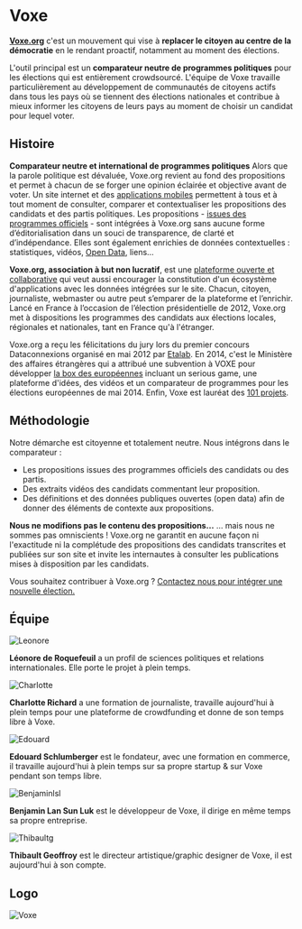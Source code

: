 # Voxe
**[Voxe.org](http://www.voxe.org)** c'est un mouvement qui vise à **replacer le citoyen au centre de la démocratie** en le rendant proactif, notamment au moment des élections.

L'outil principal est un **comparateur neutre de programmes politiques** pour les élections qui est entièrement crowdsourcé. L'équipe de Voxe travaille particulièrement au développement de communautés de citoyens actifs dans tous les pays où se tiennent des élections nationales et contribue à mieux informer les citoyens de leurs pays au moment de choisir un candidat pour lequel voter.

## Histoire 
**Comparateur neutre et international de programmes politiques**
Alors que la parole politique est dévaluée, Voxe.org revient au fond des propositions et permet à chacun de se forger une opinion éclairée et objective avant de voter.
Un site internet et des [applications mobiles](http://voxe.org/apps) permettent à tous et à tout moment de consulter, comparer et contextualiser les propositions des candidats et des partis politiques.
Les propositions - [issues des programmes officiels](http://voxe.org/about/how) - sont intégrées à Voxe.org sans aucune forme d’éditorialisation dans un souci de transparence, de clarté et d’indépendance. Elles sont également enrichies de données contextuelles : statistiques, vidéos, [Open Data](http://fr.wikipedia.org/wiki/Donn%C3%A9es_ouvertes), liens…

**Voxe.org, association à but non lucratif**, est une [plateforme ouverte et collaborative](http://opendata.transilien.com/hack-days/quand-un-projet-citoyen-sinspire-dune-logique-de-plateforme/) qui veut aussi encourager la constitution d'un écosystème d'applications avec les données intégrées sur le site. Chacun, citoyen, journaliste, webmaster ou autre peut s’emparer de la plateforme et l’enrichir.
Lancé en France à l’occasion de l’élection présidentielle de 2012, Voxe.org met à dispositions les programmes des candidats aux élections locales, régionales et nationales, tant en France qu'à l'étranger. 

Voxe.org a reçu les félicitations du jury lors du premier concours Dataconnexions organisé en mai 2012 par [Etalab](http://www.etalab.gouv.fr/). En 2014, c'est le Ministère des affaires étrangères qui a attribué une subvention à VOXE pour développer [la box des européennes](http://www.laboxdeseuropeennes.com/) incluant un serious game, une plateforme d'idées, des vidéos et un comparateur de programmes pour les élections européennes de mai 2014. Enfin, Voxe est lauréat des [101 projets](http://101projets.fr/#projets?projet_id=270).


## Méthodologie

Notre démarche est citoyenne et totalement neutre. Nous intégrons dans le comparateur :
* Les propositions issues des programmes officiels des candidats ou des partis.
* Des extraits vidéos des candidats commentant leur proposition.
* Des définitions et des données publiques ouvertes (open data) afin de donner des éléments de contexte aux propositions.

**Nous ne modifions pas le contenu des propositions…**
… mais nous ne sommes pas omniscients ! Voxe.org ne garantit en aucune façon ni l'exactitude ni la complétude des propositions des candidats transcrites et publiées sur son site et invite les internautes à consulter les publications mises à disposition par les candidats.

Vous souhaitez contribuer à Voxe.org ? [Contactez nous pour intégrer une nouvelle élection.](https://docs.google.com/spreadsheet/viewform?fromEmail=true&formkey=dFRwZWdTMTFZQTc5UHhBeHZKTkwxaFE6MQ)


## Équipe

![Leonore](https://voxe.s3.amazonaws.com/assets/web/about/team/leonorer-ee5295b7b0d8bde02b728347abffff7a.png)

**Léonore de Roquefeuil** a un profil de sciences politiques et relations internationales. Elle porte le projet à plein temps.


![Charlotte](https://voxe.s3.amazonaws.com/assets/web/about/team/charlotter-ee758cce705f79aace70a0dcb9d0bb18.jpg)

**Charlotte Richard** a une formation de journaliste, travaille aujourd'hui à plein temps pour une plateforme de crowdfunding et donne de son temps libre à Voxe.


![Edouard](https://voxe.s3.amazonaws.com/assets/web/about/team/edouards-54c9df9e55721e375d48094e8a4d3c1a.jpg)

**Edouard Schlumberger** est le fondateur, avec une formation en commerce, il travaille aujourd'hui à plein temps sur sa propre startup & sur Voxe pendant son temps libre.


![Benjaminlsl](https://voxe.s3.amazonaws.com/assets/web/about/team/benjaminlsl-3b5900049b252c0a06d3acc14cd7eb58.jpg)

**Benjamin Lan Sun Luk** est le développeur de Voxe, il dirige en même temps sa propre entreprise.


![Thibaultg](https://voxe.s3.amazonaws.com/assets/web/about/team/thibaultg-b9973c8fcd319afba078c1af039dd67f.jpg)

**Thibault Geoffroy** est le directeur artistique/graphic designer de Voxe, il est aujourd'hui à son compte.


## Logo

![Voxe](https://www.data.gouv.fr/s/avatars/d9/fba9b7c803472e96416dd9e9ec12d3.jpg)

